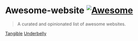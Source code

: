 # Awesome-website [![Awesome](https://cdn.rawgit.com/sindresorhus/awesome/d7305f38d29fed78fa85652e3a63e154dd8e8829/media/badge.svg)](https://github.com/sindresorhus/awesome)
> A curated and opinionated list of awesome websites.



[Tangible](https://tangible.is/)
[Underbelly](http://www.underbelly.is/)
